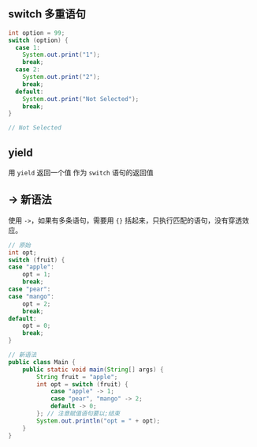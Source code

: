 ## switch 多重语句

```java
int option = 99;
switch (option) {
  case 1:
    System.out.print("1");
    break;
  case 2:
    System.out.print("2");
    break;
  default:
    System.out.print("Not Selected");
    break;
}

// Not Selected
```

## yield

用 ```yield``` 返回一个值 作为 ```switch``` 语句的返回值

## -> 新语法
使用 ```->```，如果有多条语句，需要用 ```{}``` 括起来，只执行匹配的语句，没有穿透效应。

```java
// 原始
int opt;
switch (fruit) {
case "apple":
    opt = 1;
    break;
case "pear":
case "mango":
    opt = 2;
    break;
default:
    opt = 0;
    break;
}

// 新语法
public class Main {
    public static void main(String[] args) {
        String fruit = "apple";
        int opt = switch (fruit) {
            case "apple" -> 1;
            case "pear", "mango" -> 2;
            default -> 0;
        }; // 注意赋值语句要以;结束
        System.out.println("opt = " + opt);
    }
}
```